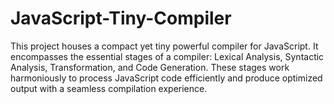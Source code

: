 # JavaScript-Tiny-Compiler
This project houses a compact yet tiny powerful compiler for JavaScript. It encompasses the essential stages of a compiler: Lexical Analysis, Syntactic Analysis, Transformation, and Code Generation. These stages work harmoniously to process JavaScript code efficiently and produce optimized output with a seamless compilation experience.
